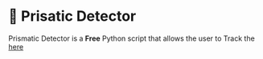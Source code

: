 # 🌱 Prisatic Detector
Prismatic Detector is a __Free__ Python script that allows the user to Track the [here](myLib/README.md)
